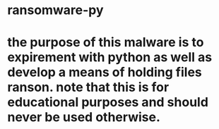 # ransomware-py
# the purpose of this malware is to expirement with python as well as develop a means of holding files ranson. note that this is for educational purposes and should never be used otherwise.
